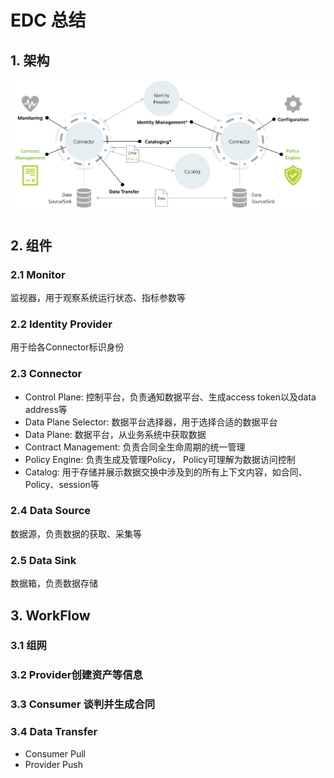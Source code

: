 # EDC 总结

## 1. 架构
![alt text](imgs/architecture.png)

## 2. 组件
### 2.1 Monitor
监视器，用于观察系统运行状态、指标参数等
### 2.2 Identity Provider
用于给各Connector标识身份

### 2.3 Connector
- Control Plane: 控制平台，负责通知数据平台、生成access token以及data address等
- Data Plane Selector: 数据平台选择器，用于选择合适的数据平台
- Data Plane: 数据平台，从业务系统中获取数据
- Contract Management: 负责合同全生命周期的统一管理
- Policy Engine: 负责生成及管理Policy， Policy可理解为数据访问控制
- Catalog: 用于存储并展示数据交换中涉及到的所有上下文内容，如合同、Policy、session等
### 2.4 Data Source
数据源，负责数据的获取、采集等

### 2.5 Data Sink
数据箱，负责数据存储

## 3. WorkFlow
### 3.1 组网
### 3.2 Provider创建资产等信息
### 3.3 Consumer 谈判并生成合同
### 3.4 Data Transfer
- Consumer Pull
- Provider Push